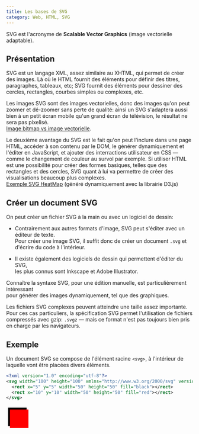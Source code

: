 ```yaml
---
title: Les bases de SVG
category: Web, HTML, SVG
---
```


SVG est l'acronyme de **Scalable Vector Graphics** (image vectorielle adaptable).

## Présentation

SVG est un langage XML, assez similaire au XHTML, qui permet de créer des images. Là où le HTML fournit des éléments pour définir des titres, paragraphes, tableaux, etc; SVG fournit des éléments pour dessiner des cercles, rectangles, courbes simples ou complexes, etc.

Les images SVG sont des images vectorielles, donc des images qu'on peut zoomer et dé-zoomer sans perte de qualité: ainsi un SVG s'adaptera aussi bien à un petit écran mobile qu'un grand écran de télévision, le résultat ne sera pas pixelisé.  
[Image bitmap vs image vectorielle](../design/design-image.md#formats-de-fichiers-image).

Le deuxième avantage du SVG est le fait qu'on peut l'inclure dans une page HTML, accéder à son contenu par le DOM, le générer dynamiquement et l'éditer en JavaScript, et ajouter des interractions utilisateur en CSS — comme le changement de couleur au survol par exemple. Si utiliser HTML est une possibilité pour créer des formes basiques, telles que des rectangles et des cercles, SVG quant à lui va permettre de créer des visualisations beaucoup plus complexes.  
[Exemple SVG HeatMap](https://codepen.io/a-mt/full/QMgJBw/) (généré dynamiquement avec la librairie D3.js)

## Créer un document SVG

On peut créer un fichier SVG à la main ou avec un logiciel de dessin:

- Contrairement aux autres formats d'image, SVG peut s'éditer avec un éditeur de texte.  
  Pour créer une image SVG, il suffit donc de créer un document `.svg` et d'écrire du code à l'intérieur.

- Il existe également des logiciels de dessin qui permettent d'éditer du SVG,  
  les plus connus sont Inkscape et Adobe Illustrator.

Connaître la syntaxe SVG, pour une édition manuelle, est particulièrement intéressant  
pour générer des images dynamiquement, tel que des graphiques. 

Les fichiers SVG complexes peuvent atteindre une taille assez importante. Pour ces cas particuliers, la spécification SVG permet l'utilisation de fichiers compressés avec gzip: `.svgz` — mais ce format n'est pas toujours bien pris en charge par les navigateurs.

## Exemple

Un document SVG se compose de l'élément racine `<svg>`, à l'intérieur de laquelle vont être placées divers éléments.  

``` xml
<?xml version="1.0" encoding="utf-8"?>
<svg width="100" height="100" xmlns="http://www.w3.org/2000/svg" version="1.1">
  <rect x="5" y="5" width="50" height="50" fill="black"></rect>
  <rect x="10" y="10" width="50" height="50" fill="red"></rect>
</svg>
```

<svg width="100" height="100" xmlns="http://www.w3.org/2000/svg">
  <rect x="5" y="5" width="50" height="50" fill="black"></rect>
  <rect x="10" y="10" width="50" height="50" fill="red"></rect>
</svg>
